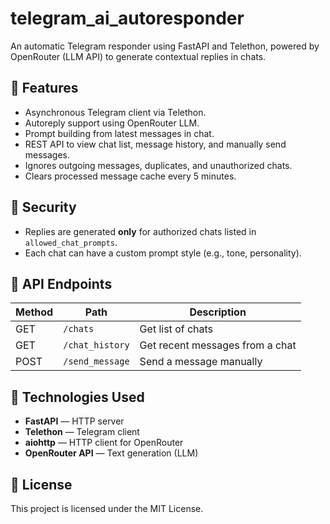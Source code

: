 # telegram_ai_autoresponder

An automatic Telegram responder using FastAPI and Telethon, powered by OpenRouter (LLM API) to generate contextual replies in chats.

## 📌 Features

- Asynchronous Telegram client via Telethon.
- Autoreply support using OpenRouter LLM.
- Prompt building from latest messages in chat.
- REST API to view chat list, message history, and manually send messages.
- Ignores outgoing messages, duplicates, and unauthorized chats.
- Clears processed message cache every 5 minutes.

## 🔐 Security

- Replies are generated **only** for authorized chats listed in `allowed_chat_prompts`.
- Each chat can have a custom prompt style (e.g., tone, personality).

## 📡 API Endpoints

| Method | Path             | Description                        |
|--------|------------------|------------------------------------|
| GET    | `/chats`         | Get list of chats                  |
| GET    | `/chat_history`  | Get recent messages from a chat    |
| POST   | `/send_message`  | Send a message manually            |

## 🧠 Technologies Used

- **FastAPI** — HTTP server
- **Telethon** — Telegram client
- **aiohttp** — HTTP client for OpenRouter
- **OpenRouter API** — Text generation (LLM)

## 📄 License

This project is licensed under the MIT License.
